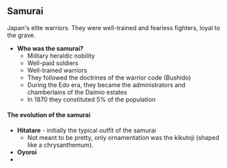 ## Samurai
Japan's elite warriors. They were well-trained and fearless fighters, loyal to the grave.
+ **Who was the samurai?**
	+ Military heraldic nobility
	+ Well-paid soldiers
	+ Well-trained warriors
	+ They followed the doctrines of the warrior code (Bushido)
	+ During the Edo era, they became the administrators and chamberlains of the Daimio estates
	+ In 1870 they constituted 5% of the population
#### The evolution of the samurai
+ **Hitatare** - initially the typical outfit of the samurai
	+ Not meant to be pretty, only ornamentation was the kikutoji (shaped like a chrysanthemum).
+ **Oyoroi**
+ 